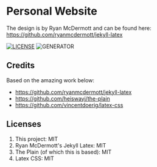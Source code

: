 # Personal Website

The design is by Ryan McDermott and can be found here:
https://github.com/ryanmcdermott/jekyll-latex

  [![LICENSE](https://img.shields.io/badge/license-MIT-blue.svg)](LICENSE) ![GENERATOR](https://img.shields.io/badge/made_with-jekyll-blue.svg)

## Credits

Based on the amazing work below:
- https://github.com/ryanmcdermott/jekyll-latex
- https://github.com/heiswayi/the-plain
- https://github.com/vincentdoerig/latex-css

## Licenses

1. This project: MIT
1. Ryan McDermott's Jekyll Latex: MIT
1. The Plain (of which this is based): MIT
1. Latex CSS: MIT